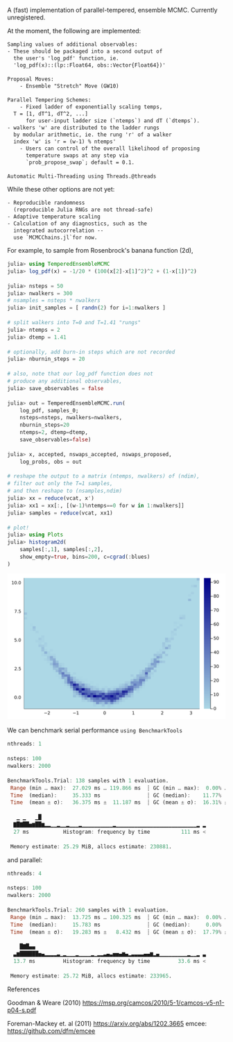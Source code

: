 

A (fast) implementation of parallel-tempered, ensemble MCMC.
Currently unregistered.

At the moment, the following are implemented:

    Sampling values of additional observables:
	- These should be packaged into a second output of 
	  the user's 'log_pdf' function, ie. 
	  'log_pdf(x)::(lp::Float64, obs::Vector{Float64})'

    Proposal Moves:
        - Ensemble "Stretch" Move (GW10)

    Parallel Tempering Schemes:
        - Fixed ladder of exponentially scaling temps, 
	  T = [1, dT^1, dT^2, ...]
          for user-input ladder size (`ntemps`) and dT (`dtemps`).
	- walkers 'w' are distributed to the ladder rungs
	  by modular arithmetic, ie. the rung 'r' of a walker 
	  index 'w' is 'r = (w-1) % ntemps'
        - Users can control of the overall likelihood of proposing
          temperature swaps at any step via
          `prob_propose_swap`; default = 0.1. 

    Automatic Multi-Threading using Threads.@threads

While these other options are not yet:

	- Reproducible randomness
	  (reproducible Julia RNGs are not thread-safe)
	- Adaptive temperature scaling 
	- Calculation of any diagnostics, such as the 
	  integrated autocorrelation -- 
	  use `MCMCChains.jl`for now. 

For example, to sample from Rosenbrock's banana function (2d), 

```julia
julia> using TemperedEnsembleMCMC
julia> log_pdf(x) = -1/20 * (100(x[2]-x[1]^2)^2 + (1-x[1])^2)

julia> nsteps = 50
julia> nwalkers = 300
# nsamples = nsteps * nwalkers
julia> init_samples = [ randn(2) for i=1:nwalkers ]

# split walkers into T=0 and T=1.41 "rungs"
julia> ntemps = 2
julia> dtemp = 1.41

# optionally, add burn-in steps which are not recorded
julia> nburnin_steps = 20

# also, note that our log_pdf function does not 
# produce any additional observables,
julia> save_observables = false

julia> out = TemperedEnsembleMCMC.run(
	log_pdf, samples_0;
	nsteps=nsteps, nwalkers=nwalkers, 
	nburnin_steps=20
	ntemps=2, dtemp=dtemp,
	save_observables=false)

julia> x, accepted, nswaps_accepted, nswaps_proposed, 
	log_probs, obs = out

# reshape the output to a matrix (ntemps, nwalkers) of (ndim),
# filter out only the T=1 samples,
# and then reshape to (nsamples,ndim)
julia> xx = reduce(vcat, x')
julia> xx1 = xx[:, [(w-1)%ntemps==0 for w in 1:nwalkers]]
julia> samples = reduce(vcat, xx1)

# plot!
julia> using Plots
julia> histogram2d(
	samples[:,1], samples[:,2],
	show_empty=true, bins=200, c=cgrad(:blues)
)
```
![banana](banana.svg)

We can benchmark serial performance `using BenchmarkTools`

```julia
nthreads: 1

nsteps: 100
nwalkers: 2000

BenchmarkTools.Trial: 138 samples with 1 evaluation.
 Range (min … max):  27.029 ms … 119.866 ms  ┊ GC (min … max):  0.00% … 68.95%
 Time  (median):     35.333 ms               ┊ GC (median):    11.77%
 Time  (mean ± σ):   36.375 ms ±  11.187 ms  ┊ GC (mean ± σ):  16.31% ± 13.40%

   ▁ ▁   ▁█
  ▇█▇██▅▆██▆▂▂▁▁▂▁▁▂▁▁▁▂▁▁▁▁▁▁▁▁▁▁▂▁▁▁▁▁▁▁▁▁▁▁▁▁▁▁▁▁▁▁▁▁▁▁▁▁▁▂ ▂
  27 ms           Histogram: frequency by time          111 ms <

 Memory estimate: 25.29 MiB, allocs estimate: 230881.
```

and parallel:

```julia
nthreads: 4

nsteps: 100
nwalkers: 2000

BenchmarkTools.Trial: 260 samples with 1 evaluation.
 Range (min … max):  13.725 ms … 100.325 ms  ┊ GC (min … max):  0.00% … 82.18%
 Time  (median):     15.783 ms               ┊ GC (median):     0.00%
 Time  (mean ± σ):   19.283 ms ±   8.432 ms  ┊ GC (mean ± σ):  17.79% ± 17.80%

    █▇█▄▄
  ▃▆██████▅▄▂▂▂▂▃▁▂▁▁▁▂▁▁▁▁▂▁▂▂▃▄▃▅▅▄▆▄▂▃▃▃▃▄▄▆▂▄▁▁▁▁▁▁▁▁▁▂▁▁▂ ▃
  13.7 ms         Histogram: frequency by time         33.6 ms <

 Memory estimate: 25.72 MiB, allocs estimate: 233965.

```

References

Goodman & Weare (2010) https://msp.org/camcos/2010/5-1/camcos-v5-n1-p04-s.pdf

Foreman-Mackey et. al (2011) https://arxiv.org/abs/1202.3665
emcee: https://github.com/dfm/emcee

